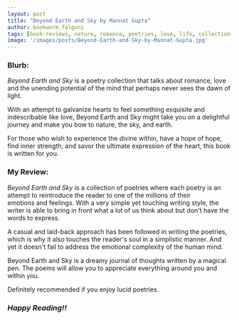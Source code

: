 ```yaml
---
layout: post
title: "Beyond Earth and Sky by Mannat Gupta"
author: bookworm_falguni
tags: [book-reviews, nature, romance, poetries, love, life, collection-of-poetries, poetry, emotions, positivity]
image: '/images/posts/Beyond-Earth-and-Sky-by-Mannat-Gupta.jpg'
---
```


### **Blurb:**
*Beyond Earth and Sky* is a poetry collection that talks about romance, love and the unending potential of the mind that perhaps never sees the dawn of light.

With an attempt to galvanize hearts to feel something exquisite and indescribable like love, Beyond Earth and Sky might take you on a delightful journey and make you bow to nature, the sky, and earth.

For those who wish to experience the divine within, have a hope of hope, find inner strength, and savor the ultimate expression of the heart, this book is written for you.

### **My Review:**
*Beyond Earth and Sky* is a collection of poetries where each poetry is an attempt to reintroduce the reader to one of the millions of their emotions and feelings. With a very simple yet touching writing style, the writer is able to bring in front what a lot of us think about but don't have the words to express.

A casual and laid-back approach has been followed in writing the poetries, which is why it also touches the reader's soul in a simplistic manner. And yet it doesn't fail to address the emotional complexity of the human mind.

Beyond Earth and Sky is a dreamy journal of thoughts written by a magical pen. The poems will allow you to appreciate everything around you and within you.

Definitely recommended if you enjoy lucid poetries.

### ***Happy Reading!!***
